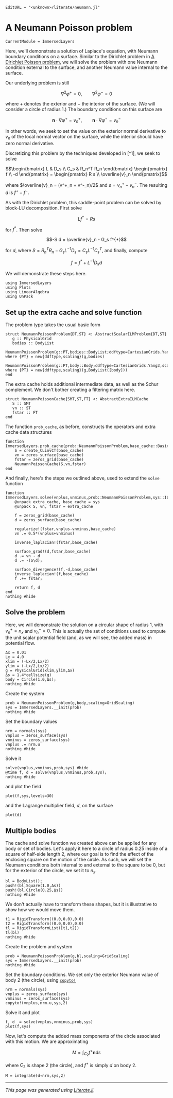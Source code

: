 ```@meta
EditURL = "<unknown>/literate/neumann.jl"
```

# A Neumann Poisson problem

```@meta
CurrentModule = ImmersedLayers
```

Here, we'll demonstrate a solution of Laplace's equation,
with Neumann boundary conditions on a surface. Similar to the
Dirichlet problem in [A Dirichlet Poisson problem](@ref), we will solve the
problem with one Neumann condition external to the surface,
and another Neumann value internal to the surface.

Our underlying problem is still

$$\nabla^2\varphi^+ = 0,\qquad \nabla^2\varphi^- = 0$$

where $+$ denotes the exterior and $-$ the interior of the surface. (We will
consider a circle of radius 1.) The boundary conditions on this surface are

$$\mathbf{n}\cdot\nabla\varphi^+ = v^+_n, \qquad \mathbf{n}\cdot\nabla\varphi^- = v^-_n$$

In other words, we seek to set the value on the exterior normal derivative to $v_n$
of the local normal vector on the surface, while the interior should have zero normal
derivative.

Discretizing this problem by the techniques developed in [^1], we seek to solve

$$\begin{bmatrix} L & D_s \\ G_s & R_n^T R_n \end{bmatrix} \begin{pmatrix} f \\ -d \end{pmatrix} = \begin{pmatrix} R s \\ \overline{v}_n \end{pmatrix}$$

where $\overline{v}_n = (v^+_n + v^-_n)/2$ and $s = v^+_n - v^-_n$. The resulting
$d$ is $f^+-f^-$.

As with the Dirichlet problem, this saddle-point problem can be solved by block-LU decomposition. First solve

$$L f^{*} = R s$$

for $f^*$. Then solve

$$-S d = \overline{v}_n - G_s f^{*}$$

for $d$, where $S = R_n^T R_n - G_s L^{-1} D_s = C_s L^{-1}C_s^T$, and finally, compute

$$f = f^{*} + L^{-1}D_s d$$

We will demonstrate these steps here.

````@example neumann
using ImmersedLayers
using Plots
using LinearAlgebra
using UnPack
````

## Set up the extra cache and solve function
The problem type takes the usual basic form

````@example neumann
struct NeumannPoissonProblem{DT,ST} <: AbstractScalarILMProblem{DT,ST}
   g :: PhysicalGrid
   bodies :: BodyList
   NeumannPoissonProblem(g::PT,bodies::BodyList;ddftype=CartesianGrids.Yang3,scaling=IndexScaling) where {PT} = new{ddftype,scaling}(g,bodies)
   NeumannPoissonProblem(g::PT,body::Body;ddftype=CartesianGrids.Yang3,scaling=IndexScaling) where {PT} = new{ddftype,scaling}(g,BodyList([body]))
end
````

The extra cache holds additional intermediate data, as well as
the Schur complement. We don't bother creating a filtering matrix here.

````@example neumann
struct NeumannPoissonCache{SMT,ST,FT} <: AbstractExtraILMCache
   S :: SMT
   vn :: ST
   fstar :: FT
end
````

The function `prob_cache`, as before, constructs the operators and extra
cache data structures

````@example neumann
function ImmersedLayers.prob_cache(prob::NeumannPoissonProblem,base_cache::BasicILMCache)
    S = create_CLinvCT(base_cache)
    vn = zeros_surface(base_cache)
    fstar = zeros_grid(base_cache)
    NeumannPoissonCache(S,vn,fstar)
end
````

And finally, here's the steps we outlined above, used to
extend the `solve` function

````@example neumann
function ImmersedLayers.solve(vnplus,vnminus,prob::NeumannPoissonProblem,sys::ILMSystem)
    @unpack extra_cache, base_cache = sys
    @unpack S, vn, fstar = extra_cache

    f = zeros_grid(base_cache)
    d = zeros_surface(base_cache)

    regularize!(fstar,vnplus-vnminus,base_cache)
    vn .= 0.5*(vnplus+vnminus)

    inverse_laplacian!(fstar,base_cache)

    surface_grad!(d,fstar,base_cache)
    d .= vn - d
    d .= -(S\d);

    surface_divergence!(f,-d,base_cache)
    inverse_laplacian!(f,base_cache)
    f .+= fstar;

    return f, d
end
nothing #hide
````

## Solve the problem
Here, we will demonstrate the solution on a circular shape of radius 1,
with $v_n^+ = n_x$ and $v_n^- = 0$. This is actually the set of conditions
used to compute the unit scalar potential field (and, as we will see, the added mass) in potential flow.

````@example neumann
Δx = 0.01
Lx = 4.0
xlim = (-Lx/2,Lx/2)
ylim = (-Lx/2,Lx/2)
g = PhysicalGrid(xlim,ylim,Δx)
Δs = 1.4*cellsize(g)
body = Circle(1.0,Δs);
nothing #hide
````

Create the system

````@example neumann
prob = NeumannPoissonProblem(g,body,scaling=GridScaling)
sys = ImmersedLayers.__init(prob)
nothing #hide
````

Set the boundary values

````@example neumann
nrm = normals(sys)
vnplus = zeros_surface(sys)
vnminus = zeros_surface(sys)
vnplus .= nrm.u
nothing #hide
````

Solve it

````@example neumann
solve(vnplus,vnminus,prob,sys) #hide
@time f, d = solve(vnplus,vnminus,prob,sys);
nothing #hide
````

and plot the field

````@example neumann
plot(f,sys,levels=30)
````

and the Lagrange multiplier field, $d$, on the surface

````@example neumann
plot(d)
````

## Multiple bodies
The cache and solve function we created above can be applied for
any body or set of bodies. Let's apply it here to a circle of radius 0.25 inside of a
square of half-side length 2, where our goal is to find the effect of the enclosing square
on the motion of the circle. As such, we will set the Neumann conditions
both internal to and external to the square to be 0, but for the exterior of the
circle, we set it to $n_x$.

````@example neumann
bl = BodyList();
push!(bl,Square(1.0,Δs))
push!(bl,Circle(0.25,Δs))
nothing #hide
````

We don't actually have to transform these shapes, but it is
illustrative to show how we would move them.

````@example neumann
t1 = RigidTransform((0.0,0.0),0.0)
t2 = RigidTransform((0.0,0.0),0.0)
tl = RigidTransformList([t1,t2])
tl(bl)
nothing #hide
````

Create the problem and system

````@example neumann
prob = NeumannPoissonProblem(g,bl,scaling=GridScaling)
sys = ImmersedLayers.__init(prob)
nothing #hide
````

Set the boundary conditions. We set only the exterior Neumann value
of body 2 (the circle), using [`copyto!`](@ref)

````@example neumann
nrm = normals(sys)
vnplus = zeros_surface(sys)
vnminus = zeros_surface(sys)
copyto!(vnplus,nrm.u,sys,2)
````

Solve it and plot

````@example neumann
f, d  = solve(vnplus,vnminus,prob,sys)
plot(f,sys)
````

Now, let's compute the added mass components of the circle associated
with this motion. We are approximating

$$M = \int_{C_2} f^+ \mathbf{n}\mathrm{d}s$$

where $C_2$ is shape 2 (the circle), and $f^+$ is simply $d$ on body 2.

````@example neumann
M = integrate(d∘nrm,sys,2)
````

---

*This page was generated using [Literate.jl](https://github.com/fredrikekre/Literate.jl).*

